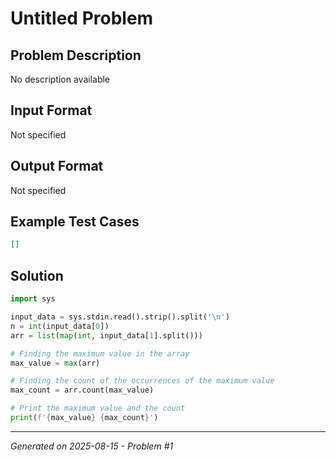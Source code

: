 # Untitled Problem

## Problem Description
No description available

## Input Format
Not specified

## Output Format
Not specified

## Example Test Cases
```json
[]
```

## Solution
```python
import sys

input_data = sys.stdin.read().strip().split('\n')
n = int(input_data[0])
arr = list(map(int, input_data[1].split()))

# Finding the maximum value in the array
max_value = max(arr)

# Finding the count of the occurrences of the maximum value
max_count = arr.count(max_value)

# Print the maximum value and the count
print(f'{max_value} {max_count}')
```

---
*Generated on 2025-08-15 - Problem #1*